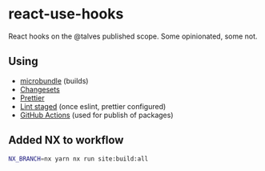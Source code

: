 # react-use-hooks

React hooks on the @talves published scope. Some opinionated, some not.

## Using

- [microbundle][microbundle] (builds)
- [Changesets][changesets]
- [Prettier][prettier]
- [Lint staged][lint-staged] (once eslint, prettier configured)
- [GitHub Actions][actions] (used for publish of packages)

[microbundle]: https://github.com/developit/microbundle
[changesets]: https://github.com/atlassian/changesets
[prettier]: https://prettier.io/docs/en/install.html
[lint-staged]: https://github.com/okonet/lint-staged
[actions]: https://docs.github.com/en/actions

## Added NX to workflow

```sh
NX_BRANCH=nx yarn nx run site:build:all
```
